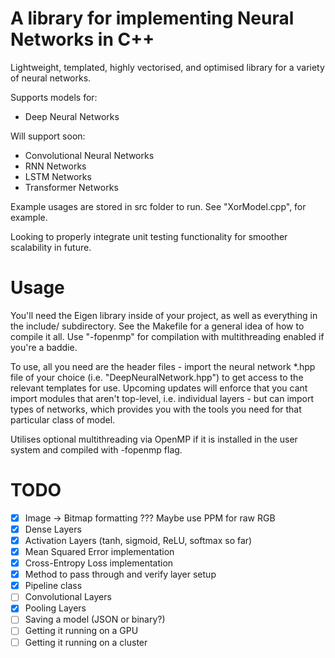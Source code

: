 # A library for implementing Neural Networks in C++
Lightweight, templated, highly vectorised, and optimised library for a variety of neural networks.

Supports models for:
 - Deep Neural Networks

Will support soon:
 - Convolutional Neural Networks
 - RNN Networks
 - LSTM Networks
 - Transformer Networks

Example usages are stored in src folder to run. See "XorModel.cpp", for example. 

Looking to properly integrate unit testing functionality for smoother scalability in future.

# Usage
You'll need the Eigen library inside of your project, as well as everything in the include/ subdirectory. See the Makefile for a general idea of how to compile it all. Use "-fopenmp" for compilation with multithreading enabled if you're a baddie.

To use, all you need are the header files - import the neural network *.hpp file of your choice (i.e. "DeepNeuralNetwork.hpp") to get access to the relevant templates for use. Upcoming updates will enforce that you cant import modules that aren't top-level, i.e. individual layers - but can import types of networks, which provides you with the tools you need for that particular class of model.

Utilises optional multithreading via OpenMP if it is installed in the user system and compiled with -fopenmp flag.

# TODO
  - [X] Image -> Bitmap formatting ??? Maybe use PPM for raw RGB
  - [x] Dense Layers
  - [x] Activation Layers (tanh, sigmoid, ReLU, softmax so far)
  - [X] Mean Squared Error implementation
  - [X] Cross-Entropy Loss implementation
  - [X] Method to pass through and verify layer setup
  - [X] Pipeline class
  - [ ] Convolutional Layers
  - [X] Pooling Layers
  - [ ] Saving a model (JSON or binary?)
  - [ ] Getting it running on a GPU
  - [ ] Getting it running on a cluster

